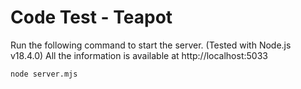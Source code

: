 # Code Test - Teapot

Run the following command to start the server. (Tested with Node.js v18.4.0)
All the information is available at http://localhost:5033

```bash
node server.mjs
```